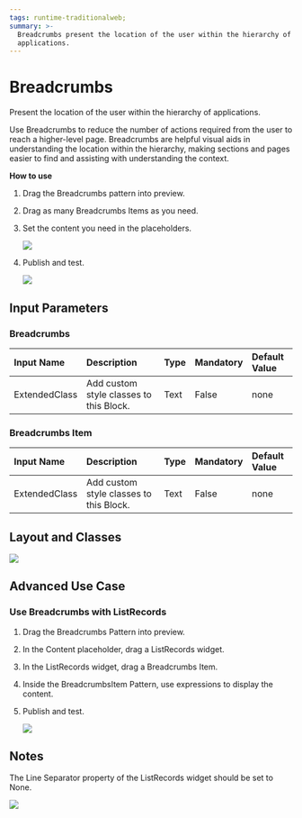 ```yaml
---
tags: runtime-traditionalweb;
summary: >-
  Breadcrumbs present the location of the user within the hierarchy of
  applications.
---
```


# Breadcrumbs

Present the location of the user within the hierarchy of applications.

Use Breadcrumbs to reduce the number of actions required from the user to reach a higher-level page. Breadcrumbs are helpful visual aids in understanding the location within the hierarchy, making sections and pages easier to find and assisting with understanding the context.

**How to use**

1. Drag the Breadcrumbs pattern into preview.
2. Drag as many Breadcrumbs Items as you need.
3. Set the content you need in the placeholders.

   ![](https://github.com/danielmarquespt/docs-product/tree/e7ea3f444d5129dab245c69ab72ae091554bc4fb/src/develop/ui/patterns/web/navigation/images/breadcrumbs-image-1.png%3E)

4. Publish and test.

   ![](https://github.com/danielmarquespt/docs-product/tree/e7ea3f444d5129dab245c69ab72ae091554bc4fb/src/develop/ui/patterns/web/navigation/images/breadcrumbs-image-2.png%3E)

## Input Parameters

### Breadcrumbs

| **Input Name** | **Description** | **Type** | **Mandatory** | **Default Value** |
| :--- | :--- | :--- | :--- | :--- |
| ExtendedClass | Add custom style classes to this Block. | Text | False | none |

### Breadcrumbs Item

| **Input Name** | **Description** | **Type** | **Mandatory** | **Default Value** |
| :--- | :--- | :--- | :--- | :--- |
| ExtendedClass | Add custom style classes to this Block. | Text | False | none |

## Layout and Classes

![](https://github.com/danielmarquespt/docs-product/tree/e7ea3f444d5129dab245c69ab72ae091554bc4fb/src/develop/ui/patterns/web/navigation/images/breadcrumbs-image-3.png%3E)

## Advanced Use Case

### Use Breadcrumbs with ListRecords

1. Drag the Breadcrumbs Pattern into preview.
2. In the Content placeholder, drag a ListRecords widget.
3. In the ListRecords widget, drag a Breadcrumbs Item.
4. Inside the BreadcrumbsItem Pattern, use expressions to display the content.
5. Publish and test.

   ![](https://github.com/danielmarquespt/docs-product/tree/e7ea3f444d5129dab245c69ab72ae091554bc4fb/src/develop/ui/patterns/web/navigation/images/breadcrumbs-image-4.png%3E)

## Notes

The Line Separator property of the ListRecords widget should be set to None.

![](https://github.com/danielmarquespt/docs-product/tree/e7ea3f444d5129dab245c69ab72ae091554bc4fb/src/develop/ui/patterns/web/navigation/images/breadcrumbs-image-5.png%3E)

